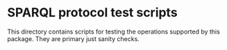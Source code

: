 # SPARQL protocol test scripts

This directory contains scripts for testing the operations supported by this
package. They are primary just sanity checks.
